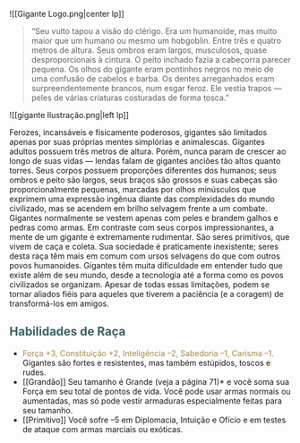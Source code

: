 ![[Gigante Logo.png|center lp]]
> “Seu vulto tapou a visão do clérigo. Era um humanoide, mas muito maior que um humano ou mesmo um hobgoblin. Entre três e quatro metros de altura. Seus ombros eram largos, musculosos, quase desproporcionais à cintura. O peito inchado fazia a cabeçorra parecer pequena. Os olhos do gigante eram pontinhos negros no meio de uma confusão de cabelos e barba. Os dentes arreganhados eram surpreendentemente brancos, num esgar feroz. Ele vestia trapos — peles de várias criaturas costuradas de forma tosca.”

![[gigante Ilustração.png|left lp]]

Ferozes, incansáveis e fisicamente poderosos, gigantes são limitados apenas por suas próprias mentes simplórias e animalescas.
Gigantes adultos possuem três metros de altura. Porém, nunca param de crescer ao longo de suas vidas — lendas falam de gigantes anciões tão altos quanto torres. Seus corpos possuem proporções diferentes dos humanos; seus ombros e peito são largos, seus braços são grossos e suas cabeças são proporcionalmente pequenas, marcadas por olhos minúsculos que exprimem uma expressão ingênua diante das complexidades do mundo civilizado, mas se acendem em brilho selvagem frente a um combate. Gigantes normalmente se vestem apenas com peles e brandem galhos e pedras como armas.
Em contraste com seus corpos impressionantes, a mente de um gigante é extremamente rudimentar. São seres primitivos, que vivem de caça e coleta. Sua sociedade é praticamente inexistente; seres desta raça têm mais em comum com ursos selvagens do que com outros povos humanoides. Gigantes têm muita dificuldade em entender tudo que existe além de seu mundo, desde a tecnologia até a forma como os povos civilizados se organizam. Apesar de todas essas limitações, podem se tornar aliados fiéis para aqueles que tiverem a paciência (e a coragem) de transformá-los em amigos.

## <span style="color:rgb(59, 98, 105)">Habilidades de Raça</span>

* <span style="color:rgb(170, 137, 59)"> Força +3, Constituição +2, Inteligência –2, Sabedoria –1, Carisma –1.</span> Gigantes são fortes e resistentes, mas também estúpidos, toscos e rudes.
* [[Grandão]] Seu tamanho é Grande (veja a página 71)* e você soma sua Força em seu total de pontos de vida. Você pode usar armas normais ou aumentadas, mas só pode vestir armaduras especialmente feitas para seu tamanho.
* [[Primitivo]] Você sofre –5 em Diplomacia, Intuição e Ofício e em testes de ataque com armas marciais ou exóticas.